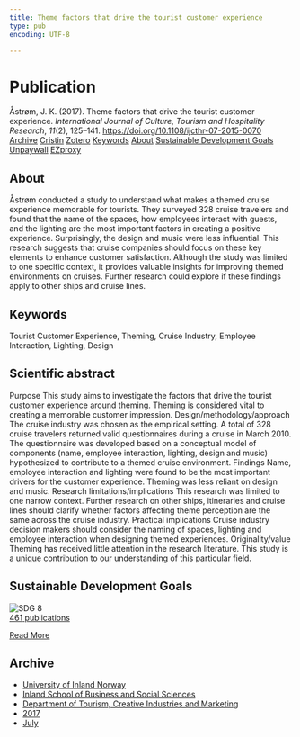 ```yaml
---
title: Theme factors that drive the tourist customer experience
type: pub
encoding: UTF-8

---
```

<h1>Publication</h1>
<article id="csl-bib-container-XU8NYD58" class="csl-bib-container">
  <div class="csl-bib-body"> <div class="csl-entry">Åstrøm, J. K. (2017). Theme factors that drive the tourist customer experience. <i>International Journal of Culture, Tourism and Hospitality Research</i>, <i>11</i>(2), 125–141. <a href="https://doi.org/10.1108/ijcthr-07-2015-0070">https://doi.org/10.1108/ijcthr-07-2015-0070</a></div> </div>
  <div class="csl-bib-buttons">
    <a href="#taxonomy-article-XU8NYD58" alt="archive" class="csl-bib-button">Archive</a>
    <a href="https://app.cristin.no/results/show.jsf?id=1483494" alt="Cristin" class="csl-bib-button">Cristin</a>
    <a href="http://zotero.org/groups/5881554/items/XU8NYD58" alt="Zotero" class="csl-bib-button">Zotero</a>
    <a href="#keywords-article-XU8NYD58" alt="keywords" class="csl-bib-button">Keywords</a>
    <a href="#about-article-XU8NYD58" alt="about_pub" class="csl-bib-button">About</a>
    <a href="#sdg-article-XU8NYD58" alt="sdg" class="csl-bib-button">Sustainable Development Goals</a>
    <a href="https://doi.org/10.1108/ijcthr-07-2015-0070" alt="Unpaywall" class="csl-bib-button">Unpaywall</a>
    <a href="https://doi.org/10.1108/ijcthr-07-2015-0070" alt="EZproxy" class="csl-bib-button">EZproxy</a>
  </div>
  <div id="csl-bib-meta-container-XU8NYD58"></div>
</article>
<div id="csl-bib-meta-XU8NYD58" class="csl-bib-meta">
  <article id="about-article-XU8NYD58" class="about_pub-article">
    <h1>About</h1>
    Åstrøm conducted a study to understand what makes a themed cruise experience memorable for tourists. They surveyed 328 cruise travelers and found that the name of the spaces, how employees interact with guests, and the lighting are the most important factors in creating a positive experience. Surprisingly, the design and music were less influential. This research suggests that cruise companies should focus on these key elements to enhance customer satisfaction. Although the study was limited to one specific context, it provides valuable insights for improving themed environments on cruises. Further research could explore if these findings apply to other ships and cruise lines.
  </article>
  <article id="keywords-article-XU8NYD58" class="keywords-article">
    <h1>Keywords</h1>
    Tourist Customer Experience, Theming, Cruise Industry, Employee Interaction, Lighting, Design
  </article>
  <article id="abstract-article-XU8NYD58" class="abstract-article">
    <h1>Scientific abstract</h1>
    Purpose This study aims to investigate the factors that drive the tourist customer experience around theming. Theming is considered vital to creating a memorable customer impression. Design/methodology/approach The cruise industry was chosen as the empirical setting. A total of 328 cruise travelers returned valid questionnaires during a cruise in March 2010. The questionnaire was developed based on a conceptual model of components (name, employee interaction, lighting, design and music) hypothesized to contribute to a themed cruise environment. Findings Name, employee interaction and lighting were found to be the most important drivers for the customer experience. Theming was less reliant on design and music. Research limitations/implications This research was limited to one narrow context. Further research on other ships, itineraries and cruise lines should clarify whether factors affecting theme perception are the same across the cruise industry. Practical implications Cruise industry decision makers should consider the naming of spaces, lighting and employee interaction when designing themed experiences. Originality/value Theming has received little attention in the research literature. This study is a unique contribution to our understanding of this particular field.
  </article>
  <article id="sdg-article-XU8NYD58" class="sdg-article">
    <h1>Sustainable Development Goals</h1>
    <div class="sdg-container"><div id="sdg8" class="sdg">
        <img src="{{< params subfolder >}}images/sdg/sdg08_en.png" class="image" alt="SDG 8">
        <div class="sdg-overlay">
          <a href="{{< params subfolder >}}en/archive/?sdg=8#archive" class="sdg-publication-count"><span>461</span> publications</a>
          <p><a href="https://sdgs.un.org/goals/goal8" class="sdg-read-more">Read More</a></p>
        </div>
      </div></div>
  </article>
  <article id="taxonomy-article-XU8NYD58" class="taxonomy-article">
    <h1>Archive</h1>
    <ul>
      <li><a href="{{< params subfolder >}}en/archive/?key=3DCRN523">University of Inland Norway</a></li>
      <li><a href="{{< params subfolder >}}en/archive/?key=DU8Q9LN9">Inland School of Business and Social Sciences</a></li>
      <li><a href="{{< params subfolder >}}en/archive/?key=HTIZLGPZ">Department of Tourism, Creative Industries and Marketing</a></li>
      <li><a href="{{< params subfolder >}}en/archive/?key=EYHNJGH5">2017</a></li>
      <li><a href="{{< params subfolder >}}en/archive/?key=CHGKGUFN">July</a></li>
    </ul>
  </article>
</div>
